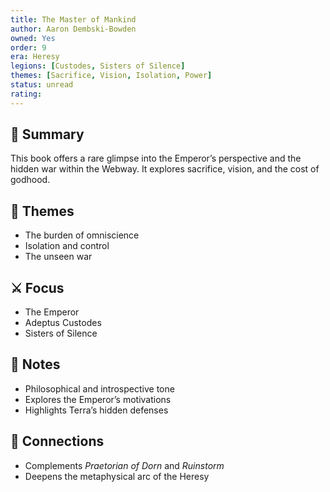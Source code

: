 ```yaml
---
title: The Master of Mankind  
author: Aaron Dembski-Bowden  
owned: Yes
order: 9
era: Heresy  
legions: [Custodes, Sisters of Silence]  
themes: [Sacrifice, Vision, Isolation, Power]  
status: unread  
rating:  
---
```


## 🧭 Summary  
This book offers a rare glimpse into the Emperor’s perspective and the hidden war within the Webway. It explores sacrifice, vision, and the cost of godhood.

## 🧠 Themes  
- The burden of omniscience  
- Isolation and control  
- The unseen war  

## ⚔️ Focus  
- The Emperor  
- Adeptus Custodes  
- Sisters of Silence  

## 📝 Notes  
- Philosophical and introspective tone  
- Explores the Emperor’s motivations  
- Highlights Terra’s hidden defenses  

## 🔗 Connections  
- Complements *Praetorian of Dorn* and *Ruinstorm*  
- Deepens the metaphysical arc of the Heresy  